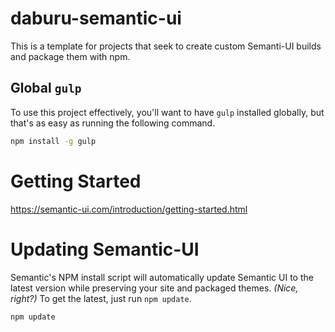 # daburu-semantic-ui
This is a template for projects that seek to create custom Semanti-UI builds and package them with npm.

## Global `gulp`
To use this project effectively, you'll want to have `gulp` installed globally, but that's as easy as running the following command.

```bash
npm install -g gulp
```

# Getting Started
https://semantic-ui.com/introduction/getting-started.html


# Updating Semantic-UI

Semantic's NPM install script will automatically update Semantic UI to the latest version while preserving your site and packaged themes.  *(Nice, right?)*  To get the latest, just run `npm update`.

```bash
npm update
```